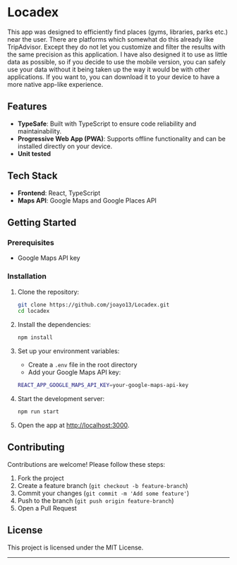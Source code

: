 # Locadex

This app was designed to efficiently find places (gyms, libraries, parks etc.) near the user. There are platforms which somewhat do this already like TripAdvisor. Except they do not let you customize and filter the results with the same precision as this application. I have also designed it to use as little data as possible, so if you decide to use the mobile version, you can safely use your data without it being taken up the way it would be with other applications. If you want to, you can download it to your device to have a more native app-like experience.

## Features

-   **TypeSafe**: Built with TypeScript to ensure code reliability and maintainability.
-   **Progressive Web App (PWA)**: Supports offline functionality and can be installed directly on your device.
-   **Unit tested**

## Tech Stack

-   **Frontend**: React, TypeScript
-   **Maps API**: Google Maps and Google Places API

## Getting Started

### Prerequisites

-   Google Maps API key

### Installation

1. Clone the repository:

    ```bash
    git clone https://github.com/joayo13/Locadex.git
    cd locadex
    ```

2. Install the dependencies:

    ```bash
    npm install
    ```

3. Set up your environment variables:

    - Create a `.env` file in the root directory
    - Add your Google Maps API key:

    ```bash
    REACT_APP_GOOGLE_MAPS_API_KEY=your-google-maps-api-key
    ```

4. Start the development server:

    ```bash
    npm run start
    ```

5. Open the app at [http://localhost:3000](http://localhost:3000).

## Contributing

Contributions are welcome! Please follow these steps:

1. Fork the project
2. Create a feature branch (`git checkout -b feature-branch`)
3. Commit your changes (`git commit -m 'Add some feature'`)
4. Push to the branch (`git push origin feature-branch`)
5. Open a Pull Request

## License

This project is licensed under the MIT License.

---
